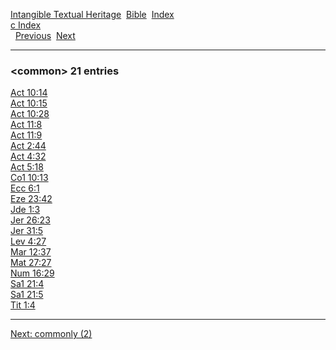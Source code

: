 [Intangible Textual Heritage](../../index)  [Bible](../index) 
[Index](index)   
[c Index](_c_)  
  [Previous](c02342)  [Next](c02344) 

------------------------------------------------------------------------

### &lt;common&gt; 21 entries

[Act 10:14](../kjv/act010.htm#014)  
[Act 10:15](../kjv/act010.htm#015)  
[Act 10:28](../kjv/act010.htm#028)  
[Act 11:8](../kjv/act011.htm#008)  
[Act 11:9](../kjv/act011.htm#009)  
[Act 2:44](../kjv/act002.htm#044)  
[Act 4:32](../kjv/act004.htm#032)  
[Act 5:18](../kjv/act005.htm#018)  
[Co1 10:13](../kjv/co1010.htm#013)  
[Ecc 6:1](../kjv/ecc006.htm#001)  
[Eze 23:42](../kjv/eze023.htm#042)  
[Jde 1:3](../kjv/jde001.htm#003)  
[Jer 26:23](../kjv/jer026.htm#023)  
[Jer 31:5](../kjv/jer031.htm#005)  
[Lev 4:27](../kjv/lev004.htm#027)  
[Mar 12:37](../kjv/mar012.htm#037)  
[Mat 27:27](../kjv/mat027.htm#027)  
[Num 16:29](../kjv/num016.htm#029)  
[Sa1 21:4](../kjv/sa1021.htm#004)  
[Sa1 21:5](../kjv/sa1021.htm#005)  
[Tit 1:4](../kjv/tit001.htm#004)  

------------------------------------------------------------------------

[Next: commonly (2)](c02344)
